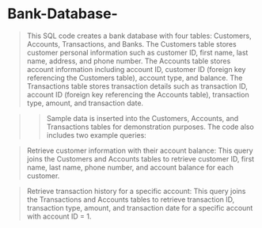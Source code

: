 # Bank-Database-

>This SQL code creates a bank database with four tables: Customers, Accounts, Transactions, and Banks. 
>The Customers table stores customer personal information such as customer ID, first name, last name, address, and phone number. 
>The Accounts table stores account information including account ID, customer ID (foreign key referencing the Customers table), account type, and balance. 
>The Transactions table stores transaction details such as transaction ID, account ID (foreign key referencing the Accounts table), transaction type, amount, and transaction date.

>>Sample data is inserted into the Customers, Accounts, and Transactions tables for demonstration purposes. The code also includes two example queries:

>Retrieve customer information with their account balance: This query joins the Customers and Accounts tables to retrieve customer ID, first name, last name, phone number, and account balance for each customer.

>Retrieve transaction history for a specific account: This query joins the Transactions and Accounts tables to retrieve transaction ID, transaction type, amount, and transaction date for a specific account with account ID = 1.
